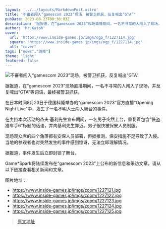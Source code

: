 ```yaml
---
layout: '../../layouts/MarkdownPost.astro'
title: '不審者闯入“gamescom 2023”现场，被警卫抓获，反复喊出“GTA”'
pubDate: 2023-08-23T00:30:03Z
description: '据报道，在“gamescom 2023”现场直播期间，一名不寻常的人闯入了现场，并反复喊出“GTA”等词语，最终被警卫抓获。'
author: 'Mr.Katoh'
cover:
  url: 'https://www.inside-games.jp/imgs/ogp_f/1227114.jpg'
  square: 'https://www.inside-games.jp/imgs/ogp_f/1227114.jpg'
  alt: "cover"
tags: ["news","游戏"]
theme: 'light'
featured: false
---
```


![不審者闯入“gamescom 2023”现场，被警卫抓获，反复喊出“GTA”](https://www.inside-games.jp/imgs/ogp_f/1227114.jpg)

据报道，在“gamescom 2023”现场直播期间，一名不寻常的人闯入了现场，并反复喊出“GTA”等词语，最终被警卫抓获。

在日本时间8月23日于德国科隆举办的“gamescom 2023”官方直播“Opening Night Live”中，发生了一名不明人士闯入舞台的事件。

在主持本次活动的杰夫·基利先生宣布期间，一名男子突然上台，重复着包含“侠盗猎车手6”标题的话语，并向基利先生靠近。男子很快被保安人员制服。

现场观众席的四个角落都有安保人员部署，但据推测，保安措施不足导致了入侵。当地的参观者也对突然发生的事件感到惊讶，无法立即理解情况。

据报道，事件发生后立即封锁了舞台。

Game*Spark将陆续发布在“gamescom 2023”上公布的新信息和采访文章。请从以下链接查看相关新闻和文章。

图片地址：

- https://www.inside-games.jp/imgs/zoom/1227121.jpg
- https://www.inside-games.jp/imgs/zoom/1227122.jpg
- https://www.inside-games.jp/imgs/zoom/1227123.jpg
- https://www.inside-games.jp/imgs/zoom/1227124.jpg
- https://www.inside-games.jp/imgs/zoom/1227125.jpg

>[原文地址](https://www.inside-games.jp/article/2023/08/23/148030.html)  